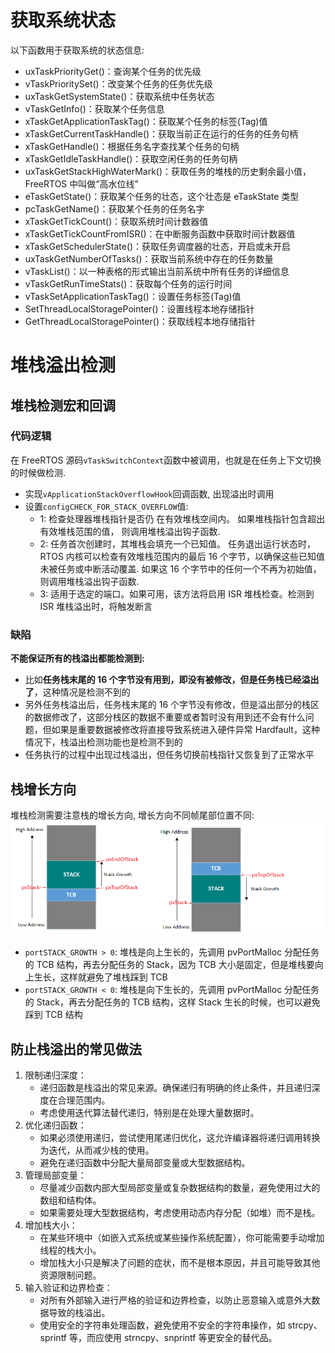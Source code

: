 # 获取系统状态

以下函数用于获取系统的状态信息:

- uxTaskPriorityGet()：查询某个任务的优先级
- vTaskPrioritySet()：改变某个任务的任务优先级
- uxTaskGetSystemState()：获取系统中任务状态
- vTaskGetInfo()：获取某个任务信息
- xTaskGetApplicationTaskTag()：获取某个任务的标签(Tag)值
- xTaskGetCurrentTaskHandle()：获取当前正在运行的任务的任务句柄
- xTaskGetHandle()：根据任务名字查找某个任务的句柄
- xTaskGetIdleTaskHandle()：获取空闲任务的任务句柄
- uxTaskGetStackHighWaterMark()：获取任务的堆栈的历史剩余最小值，FreeRTOS 中叫做“高水位线”
- eTaskGetState()：获取某个任务的壮态，这个壮态是 eTaskState 类型
- pcTaskGetName()：获取某个任务的任务名字
- xTaskGetTickCount()：获取系统时间计数器值
- xTaskGetTickCountFromISR()：在中断服务函数中获取时间计数器值
- xTaskGetSchedulerState()：获取任务调度器的壮态，开启或未开启
- uxTaskGetNumberOfTasks()：获取当前系统中存在的任务数量
- vTaskList()：以一种表格的形式输出当前系统中所有任务的详细信息
- vTaskGetRunTimeStats()：获取每个任务的运行时间
- vTaskSetApplicationTaskTag()：设置任务标签(Tag)值
- SetThreadLocalStoragePointer()：设置线程本地存储指针
- GetThreadLocalStoragePointer()：获取线程本地存储指针

# 堆栈溢出检测

## 堆栈检测宏和回调

### 代码逻辑

在 FreeRTOS 源码`vTaskSwitchContext`函数中被调用，也就是在任务上下文切换的时候做检测.

- 实现`vApplicationStackOverflowHook`回调函数, 出现溢出时调用
- 设置`configCHECK_FOR_STACK_OVERFLOW`值:
  - 1: 检查处理器堆栈指针是否仍 在有效堆栈空间内。 如果堆栈指针包含超出有效堆栈范围的值， 则调用堆栈溢出钩子函数.
  - 2: 任务首次创建时，其堆栈会填充一个已知值。 任务退出运行状态时，RTOS 内核可以检查有效堆栈范围内的最后 16 个字节，以确保这些已知值未被任务或中断活动覆盖. 如果这 16 个字节中的任何一个不再为初始值，则调用堆栈溢出钩子函数.
  - 3: 适用于选定的端口。如果可用，该方法将启用 ISR 堆栈检查。检测到 ISR 堆栈溢出时，将触发断言

### 缺陷

**不能保证所有的栈溢出都能检测到:**

- 比如**任务栈末尾的 16 个字节没有用到，即没有被修改，但是任务栈已经溢出了**，这种情况是检测不到的
- 另外任务栈溢出后，任务栈末尾的 16 个字节没有修改，但是溢出部分的栈区的数据修改了，这部分栈区的数据不重要或者暂时没有用到还不会有什么问题，但如果是重要数据被修改将直接导致系统进入硬件异常 Hardfault，这种情况下，栈溢出检测功能也是检测不到的
- 任务执行的过程中出现过栈溢出，但任务切换前栈指针又恢复到了正常水平

## 栈增长方向

堆栈检测需要注意栈的增长方向, 增长方向不同帧尾部位置不同:
![alt text](13_os_stat.assets/image.png)

- `portSTACK_GROWTH > 0`: 堆栈是向上生长的，先调用 pvPortMalloc 分配任务的 TCB 结构，再去分配任务的 Stack，因为 TCB 大小是固定，但是堆栈要向上生长，这样就避免了堆栈踩到 TCB
- `portSTACK_GROWTH < 0`: 堆栈是向下生长的，先调用 pvPortMalloc 分配任务的 Stack，再去分配任务的 TCB 结构，这样 Stack 生长的时候，也可以避免踩到 TCB 结构

## 防止栈溢出的常见做法

1. 限制递归深度：
   - 递归函数是栈溢出的常见来源。确保递归有明确的终止条件，并且递归深度在合理范围内。
   - 考虑使用迭代算法替代递归，特别是在处理大量数据时。
1. 优化递归函数：
   - 如果必须使用递归，尝试使用尾递归优化，这允许编译器将递归调用转换为迭代，从而减少栈的使用。
   - 避免在递归函数中分配大量局部变量或大型数据结构。
1. 管理局部变量：
   - 尽量减少函数内部大型局部变量或复杂数据结构的数量，避免使用过大的数组和结构体。
   - 如果需要处理大型数据结构，考虑使用动态内存分配（如堆）而不是栈。
1. 增加栈大小：
   - 在某些环境中（如嵌入式系统或某些操作系统配置），你可能需要手动增加线程的栈大小。
   - 增加栈大小只是解决了问题的症状，而不是根本原因，并且可能导致其他资源限制问题。
1. 输入验证和边界检查：
   - 对所有外部输入进行严格的验证和边界检查，以防止恶意输入或意外大数据导致的栈溢出。
   - 使用安全的字符串处理函数，避免使用不安全的字符串操作，如 strcpy、sprintf 等，而应使用 strncpy、snprintf 等更安全的替代品。
